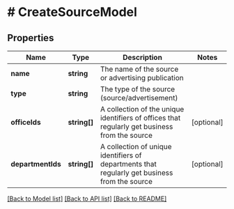 # # CreateSourceModel

## Properties

Name | Type | Description | Notes
------------ | ------------- | ------------- | -------------
**name** | **string** | The name of the source or advertising publication |
**type** | **string** | The type of the source (source/advertisement) |
**officeIds** | **string[]** | A collection of the unique identifiers of offices that regularly get business from the source | [optional]
**departmentIds** | **string[]** | A collection of unique identifiers of departments that regularly get business from the source | [optional]

[[Back to Model list]](../../README.md#models) [[Back to API list]](../../README.md#endpoints) [[Back to README]](../../README.md)
